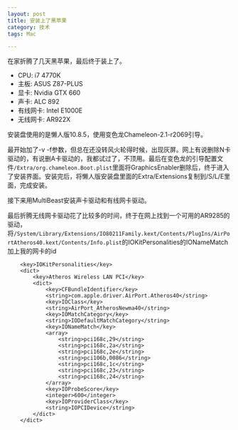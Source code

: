 ```yaml
---
layout: post
title: 安装上了黑苹果
category: 技术
tags: Mac

---
```


在家折腾了几天黑苹果，最后终于装上了。

* CPU: i7 4770K
* 主板: ASUS Z87-PLUS
* 显卡: Nvidia GTX 660
* 声卡: ALC 892
* 有线网卡: Intel E1000E
* 无线网卡: AR922X

安装盘使用的是懒人版10.8.5，使用变色龙Chameleon-2.1-r2069引导。

最开始加了-v -f参数，但总在还没转风火轮得时候，出现灰屏。网上有说删除N卡驱动的，有说删A卡驱动的，我都试过了，不顶用。最后在变色龙的引导配置文件`/Extra/org.chameleon.Boot.plist`里面将GraphicsEnabler删除后，终于进入了安装界面。安装完后，将懒人版安装盘里面的Extra/Extensions复制到/S/L/E里面，完成安装。

接下来用MultiBeast安装声卡驱动和有线网卡驱动。

最后折腾无线网卡驱动花了比较多的时间，终于在网上找到一个可用的AR9285的驱动，将`/System/Library/Extensions/IO80211Family.kext/Contents/PlugIns/AirPortAtheros40.kext/Contents/Info.plist`的IOKitPersonalities的IONameMatch加上我的网卡的id

```
	<key>IOKitPersonalities</key>
	<dict>
		<key>Atheros Wireless LAN PCI</key>
		<dict>
			<key>CFBundleIdentifier</key>
			<string>com.apple.driver.AirPort.Atheros40</string>
			<key>IOClass</key>
			<string>AirPort_AtherosNewma40</string>
			<key>IOMatchCategory</key>
			<string>IODefaultMatchCategory</string>
			<key>IONameMatch</key>
			<array>
				<string>pci168c,29</string>
				<string>pci168c,2a</string>
				<string>pci168c,2e</string>
				<string>pci106b,0086</string>
				<string>pci168c,1c</string>
				<string>pci168c,23</string>
				<string>pci168c,24</string>
			</array>
			<key>IOProbeScore</key>
			<integer>600</integer>
			<key>IOProviderClass</key>
			<string>IOPCIDevice</string>
		</dict>
	</dict>
```